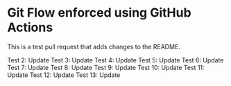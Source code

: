 # Git Flow enforced using GitHub Actions

This is a test pull request that adds changes to the README.

Test 2: Update
Test 3: Update
Test 4: Update
Test 5: Update
Test 6: Update
Test 7: Update
Test 8: Update
Test 9: Update
Test 10: Update
Test 11: Update
Test 12: Update
Test 13: Update
